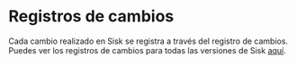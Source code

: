 # Registros de cambios

Cada cambio realizado en Sisk se registra a través del registro de cambios. Puedes ver los registros de cambios para todas las versiones de Sisk [aquí](https://github.com/sisk-http/archive/tree/master/changelogs).